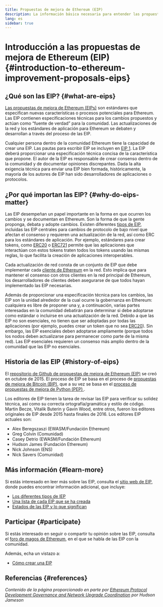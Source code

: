 ```yaml
---
title: Propuestas de mejora de Ethereum (EIP)
description: La información básica necesaria para entender las propuestas de mejora de Ethereum (EIP, por sus siglas en inglés).
lang: es
sidebar: true
---
```


# Introducción a las propuestas de mejora de Ethereum (EIP) {#introduction-to-ethereum-improvement-proposals-eips}

## ¿Qué son las EIP? {#what-are-eips}

[Las propuestas de mejora de Ethereum (EIPs)](https://eips.ethereum.org/) son estándares que especifican nuevas características o procesos potenciales para Ethereum. Las EIP contienen especificaciones técnicas para los cambios propuestos y actúan como “fuente de verdad” para la comunidad. Las actualizaciones de la red y los estándares de aplicación para Ethereum se debaten y desarrollan a través del proceso de las EIP.

Cualquier persona dentro de la comunidad Ethereum tiene la capacidad de crear una EIP. Las pautas para escribir EIP se incluyen en [EIP 1](https://eips.ethereum.org/EIPS/eip-1). La EIP deberá proporcionar una especificación técnica concisa de la característica que propone. El autor de la EIP es responsable de crear consenso dentro de la comunidad y de documentar opiniones discrepantes. Dada la alta exigencia técnica para enviar una EIP bien formada, históricamente, la mayoría de los autores de EIP han sido desarrolladores de aplicaciones o protocolos.

## ¿Por qué importan las EIP? {#why-do-eips-matter}

Las EIP desempeñan un papel importante en la forma en que ocurren los cambios y se documentan en Ethereum. Son la forma de que la gente proponga, debata y adopte cambios. Existen diferentes [tipos de EIP](https://github.com/ethereum/EIPs/blob/master/EIPS/eip-1.md#eip-types), incluidas las EIP centrales para cambios de protocolo de bajo nivel que afectan el consenso y requieren una actualización de la red, así como ERC para los estándares de aplicación. Por ejemplo, estándares para crear tokens, como [ERC20](https://eips.ethereum.org/EIPS/eip-20) o [ERC721](https://eips.ethereum.org/EIPS/eip-721) permite que las aplicaciones que interactúan con estos tokens traten todos los tokens usando las mismas reglas, lo que facilita la creación de aplicaciones interoperables.

Cada actualización de red consta de un conjunto de EIP que debe implementar cada [cliente de Ethereum](/en/learn/#clients-and-nodes) en la red. Esto implica que para mantener el consenso con otros clientes en la red principal de Ethereum, los desarrolladores de clientes deben asegurarse de que todos hayan implementado las EIP necesarias.

Además de proporcionar una especificación técnica para los cambios, las EIP son la unidad alrededor de la cual ocurre la gobernanza en Ethereum: cualquiera es libre de proponer una y, a continuación, varias partes interesadas en la comunidad debatirán para determinar si debe adoptarse como estándar o incluirse en una actualización de la red. Debido a que las EIP no son esenciales, no tienen que ser adoptadas por todas las aplicaciones (por ejemplo, puedes crear un token que no sea [ERC20](https://eips.ethereum.org/EIPS/eip-20)). Sin embargo, las EIP esenciales deben adoptarse ampliamente (porque todos los nodos deben actualizarse para permanecer como parte de la misma red). Las EIP esenciales requieren un consenso más amplio dentro de la comunidad que las EIP no esenciales.

## Historia de las EIP {#history-of-eips}

El [repositorio de Github de propuestas de mejora de Ethereum (EIP)](https://github.com/ethereum/EIPs) se creó en octubre de 2015. El proceso de EIP se basa en el proceso de [propuestas de mejora de Bitcoin (BIP)](https://github.com/bitcoin/bips), que a su vez se basa en el [ proceso de propuestas de mejora de Python (PEP) ](https://www.python.org/dev/peps/).

Los editores de EIP tienen la tarea de revisar las EIP para verificar su solidez técnica, así como su correcta ortografía/gramática y estilo de código. Martin Becze, Vitalik Buterin y Gavin Wood, entre otros, fueron los editores originales de EIP desde 2015 hasta finales de 2016. Los editores EIP actuales son:

- Alex Beregszaszi (EWASM/Fundación Ethereum)
- Greg Colvin (Comunidad)
- Casey Detrio (EWASM/Fundación Ethereum)
- Hudson James (Fundación Ethereum)
- Nick Johnson (ENS)
- Nick Savers (Comunidad)

## Más información {#learn-more}

Si estás interesado en leer más sobre las EIP, consulta el [sitio web de EIP](https://eips.ethereum.org/), donde puedes encontrar información adicional, que incluye:

- [Los diferentes tipos de IEP](https://eips.ethereum.org/)
- [Una lista de cada EIP que se ha creada](https://eips.ethereum.org/all)
- [Estados de las EIP y lo que significan](https://eips.ethereum.org/)

## Participar {#participate}

Si estás interesado en seguir o compartir tu opinión sobre las EIP, consulta el [foro de magos de Ethereum](https://ethereum-magicians.org/), en el que se habla de las EIP con la comunidad.

Además, echa un vistazo a:

- [Cómo crear una EIP](https://eips.ethereum.org/EIPS/eip-1)

## Referencias {#references}

<cite class="citation">

Contenido de la página proporcionado en parte por [Ethereum Protocol Development Governance and Network Upgrade Coordination](https://hudsonjameson.com/2020-03-23-ethereum-protocol-development-governance-and-network-upgrade-coordination/) por Hudson Jameson

</cite>
